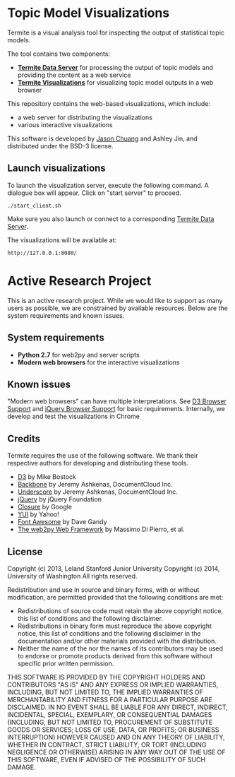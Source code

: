 Topic Model Visualizations
==========================

Termite is a visual analysis tool for inspecting the output of statistical topic models.

The tool contains two components:
  * **[Termite Data Server](http://github.com/uwdata/termite-data-server)** for processing the output of topic models and providing the content as a web service
  * **[Termite Visualizations](http://github.com/uwdata/termite-visualizations)** for visualizing topic model outputs in a web browser

This repository contains the web-based visualizations, which include:
  * a web server for distributing the visualizations
  * various interactive visualizations

This software is developed by [Jason Chuang](http://jason.chuang.ca) and Ashley Jin, and distributed under the BSD-3 license.

Launch visualizations
---------------------

To launch the visualization server, execute the following command. A dialogue box will appear. Click on "start server" to proceed.

```
./start_client.sh
```

Make sure you also launch or connect to a corresponding [Termite Data Server](https://github.com/uwdata/termite-server).

The visualizations will be available at:

```
http://127.0.0.1:8080/
```

Active Research Project
=======================

This is an active research project. While we would like to support as many users as possible, we are constrained by available resources. Below are the system requirements and known issues.

System requirements
-------------------

  * **Python 2.7** for web2py and server scripts
  * **Modern web browsers** for the interactive visualizations

Known issues
------------

"Modern web browsers" can have multiple interpretations. See [D3 Browser Support](https://github.com/mbostock/d3/wiki#wiki-browser-support) and [jQuery Browser Support](http://jquery.com/browser-support/) for basic requirements. Internally, we develop and test the visualizations in Chrome

Credits
-------

Termite requires the use of the following software. We thank their respective authors for developing and distributing these tools.

  * [D3](http://d3js.org) by Mike Bostock
  * [Backbone](http://backbonejs.org) by Jeremy Ashkenas, DocumentCloud Inc.
  * [Underscore](http://underscorejs.org) by Jeremy Ashkenas, DocumentCloud Inc.
  * [jQuery](http://jquery.com) by jQuery Foundation
  * [Closure](https://developers.google.com/closure/compiler) by Google
  * [YUI](http://yuilibrary.com) by Yahoo!
  * [Font Awesome](http://fontawesome.io) by Dave Gandy  
  * [The web2py Web Framework](http://web2py.com) by Massimo Di Pierro, et al.

License
-------

Copyright (c) 2013, Leland Stanford Junior University
Copyright (c) 2014, University of Washington
All rights reserved.

Redistribution and use in source and binary forms, with or without
modification, are permitted provided that the following conditions are met:
  * Redistributions of source code must retain the above copyright
    notice, this list of conditions and the following disclaimer.
  * Redistributions in binary form must reproduce the above copyright
    notice, this list of conditions and the following disclaimer in the
    documentation and/or other materials provided with the distribution.
  * Neither the name of the <organization> nor the
    names of its contributors may be used to endorse or promote products
    derived from this software without specific prior written permission.

THIS SOFTWARE IS PROVIDED BY THE COPYRIGHT HOLDERS AND CONTRIBUTORS "AS IS" AND
ANY EXPRESS OR IMPLIED WARRANTIES, INCLUDING, BUT NOT LIMITED TO, THE IMPLIED
WARRANTIES OF MERCHANTABILITY AND FITNESS FOR A PARTICULAR PURPOSE ARE
DISCLAIMED. IN NO EVENT SHALL <COPYRIGHT HOLDER> BE LIABLE FOR ANY
DIRECT, INDIRECT, INCIDENTAL, SPECIAL, EXEMPLARY, OR CONSEQUENTIAL DAMAGES
(INCLUDING, BUT NOT LIMITED TO, PROCUREMENT OF SUBSTITUTE GOODS OR SERVICES;
LOSS OF USE, DATA, OR PROFITS; OR BUSINESS INTERRUPTION) HOWEVER CAUSED AND
ON ANY THEORY OF LIABILITY, WHETHER IN CONTRACT, STRICT LIABILITY, OR TORT
(INCLUDING NEGLIGENCE OR OTHERWISE) ARISING IN ANY WAY OUT OF THE USE OF THIS
SOFTWARE, EVEN IF ADVISED OF THE POSSIBILITY OF SUCH DAMAGE.
